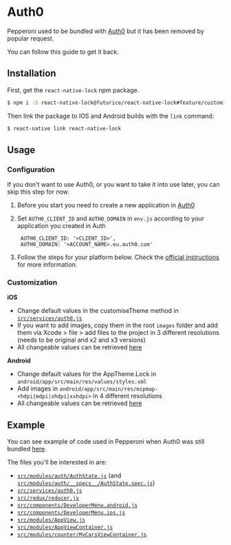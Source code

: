 # Auth0

Pepperoni used to be bundled with [Auth0](https://auth0.com/) but it has been removed by popular request.

You can follow this guide to get it back.

## Installation

First, get the `react-native-lock` npm package.

```bash
$ npm i -S react-native-lock@futurice/react-native-lock#feature/customizedTheme
```

Then link the package to IOS and Android builds with the `link` command:

```bash
$ react-native link react-native-lock
```

## Usage

### Configuration

If you don't want to use Auth0, or you want to take it into use later, you can skip this step for now.

1. Before you start you need to create a new application in [Auth0](https://manage.auth0.com/#/applications/)
2. Set `AUTH0_CLIENT_ID` and `AUTH0_DOMAIN` in `env.js` according to your application you created in Auth

        AUTH0_CLIENT_ID: '<CLIENT_ID>',
        AUTH0_DOMAIN: '<ACCOUNT_NAME>.eu.auth0.com'

3. Follow the steps for your platform below. Check the [official instructions](https://github.com/auth0/react-native-lock) for more information.

### Customization

**iOS**
* Change default values in the customiseTheme method in [`src/services/auth0.js`](https://github.com/futurice/pepperoni-app-kit/blob/e57bdac1cab657b25fb636cd31e4f630056dc95b/src/services/auth0.js)
* If you want to add images, copy them in the root `images` folder and add them via Xcode > file > add files to the project in 3 different resolutions (needs to be original and x2 and x3 versions)
* All changeable values can be retrieved [here]( https://auth0.com/docs/libraries/lock-ios/customization)

**Android**

* Change default values for the AppTheme.Lock in  `android/app/src/main/res/values/styles.xml`
* Add images in `android/app/src/main/res/mipmap-<hdpi|mdpi|xhdpi|xxhdpi>` in 4 different resolutions
* All changeable values can be retrieved [here]( https://github.com/auth0/Lock.Android/blob/master/lock/src/main/res/values/styles.xml)

## Example

You can see example of code used in Pepperoni when Auth0 was still bundled [here](https://github.com/futurice/pepperoni-app-kit/tree/e57bdac1cab657b25fb636cd31e4f630056dc95b).

The files you'll be interested in are:

* [`src/modules/auth/AuthState.js`](https://github.com/futurice/pepperoni-app-kit/blob/e57bdac1cab657b25fb636cd31e4f630056dc95b/src/modules/auth/AuthState.js) (and [`src/modules/auth/__specs__/AuthState.spec.js`](https://github.com/futurice/pepperoni-app-kit/blob/e57bdac1cab657b25fb636cd31e4f630056dc95b/src/modules/auth/__specs__/AuthState.spec.js))
* [`src/services/auth0.js`](https://github.com/futurice/pepperoni-app-kit/blob/e57bdac1cab657b25fb636cd31e4f630056dc95b/src/services/auth0.js)
* [`src/redux/reducer.js`](https://github.com/futurice/pepperoni-app-kit/blob/e57bdac1cab657b25fb636cd31e4f630056dc95b/src/redux/reducer.js#L10)
* [`src/components/DeveloperMenu.android.js`](https://github.com/futurice/pepperoni-app-kit/blob/e57bdac1cab657b25fb636cd31e4f630056dc95b/src/components/DeveloperMenu.android.js#L33)
* [`src/components/DeveloperMenu.ios.js`](https://github.com/futurice/pepperoni-app-kit/blob/e57bdac1cab657b25fb636cd31e4f630056dc95b/src/components/DeveloperMenu.ios.js#L31)
* [`src/modules/AppView.js`](https://github.com/futurice/pepperoni-app-kit/blob/e57bdac1cab657b25fb636cd31e4f630056dc95b/src/modules/AppView.js#L33)
* [`src/modules/AppViewContainer.js`](https://github.com/futurice/pepperoni-app-kit/blob/e57bdac1cab657b25fb636cd31e4f630056dc95b/src/modules/AppViewContainer.js#L6-L7)
* [`src/modules/counter/MyCarsViewContainer.js`](https://github.com/futurice/pepperoni-app-kit/blob/e57bdac1cab657b25fb636cd31e4f630056dc95b/src/modules/counter/MyCarsViewContainer.js#L8-L9)
